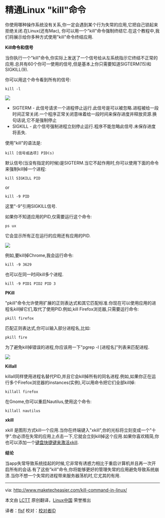 精通Linux "kill"命令
================================================================================
你使用哪种操作系统没有关系,你一定会遇到某个行为失常的应用,它把自己锁起来拒绝关闭.在Linux(还有Mac), 你可以用一个"kill"命令强制终结它.在这个教程中,我们将展示给你多种方式使用"kill"命令终结应用.

**Kill命令和信号**

当你执行一个"kill"命令,你实际上发送了一个信号给从左系统指示它终结不正常的应用.总共有60个你可一使用的信号,但是基本上你只需要知道SIGTERM(15)和SIGKILL(9).

你可以用这个命令看到所有的信号:

    kill -l

![](http://i1.wp.com/imagecdn5.maketecheasier.com/2013/10/kill-list-signal.png)

- SIGTERM - 此信号请求一个进程停止运行.此信号是可以被忽略.进程被给一段时间正常关闭.一个程序正常关闭意味着给一段时间来保存进度并释放资源.换句话说,它不是强制停止
- SIGKILL - 此个信号强制进程立刻停止运行.程序不能忽略此信号.未保存进度将丢失.

使用"kill"的语法是:

    kill [信号或选项] PID(s)

默认信号(当没有指定的时候)是SIGTERM.当它不起作用时,你可以使用下面的命令来强制kill掉一个进程:

    kill SIGKILL PID

or

    kill -9 PID

这里"-9"引用SIGKILL信号.

如果你不知道应用的PID,仅需要运行这个命令:

    ps ux

它会显示所有正在运行的应用还有应用的PID.

![](http://i1.wp.com/imagecdn5.maketecheasier.com/2013/10/kill-find-pid.png)

例如,要kill掉Chrome,我会运行命令:

    kill -9 3629

也可以在同一时间kill多个进程.

    kill -9 PID1 PID2 PID 3

**PKill**

"pkill"命令允许使用扩展的正则表达式和其它匹配标准.你现在可以使用应用的进程名kill掉它们,取代了使用PID.例如,kill Firefox浏览器,只需要运行命令:

    pkill firefox

匹配正则表达式,你可以输入部分进程名,比如:

    pkill fire

为了避免kill掉错误的进程,你应该用一下"pgrep -l [进程名]"列表来匹配进程.

![](http://i0.wp.com/imagecdn5.maketecheasier.com/2013/10/kill-pgrep-command.png)

**Killall**

killall同样使用进程名替代PID,并且它会kill掉所有的同名进程.例如,如果你正在运行多个Firefox浏览器的instances(实例),可以用命令把它们全部kill掉:

    killall firefox

在Gnome,你可以重启Nautilus,使用这个命令:

    killall nautilus

**xkill**

xkill 是图形方式kill一个应用.当你在终端键入"xkill",你的光标将立刻变成一个"十字".你必须在失常的应用上点击一下,它就会立刻kill掉这个应用.如果你喜欢精简,你也可以添加一个[键盘快捷键来激活xkill][1].

**结论**

当app失常导致系统挂起的时候,它非常有诱惑力相比于重启计算机并且再一次开启所有的会话.有了这些"kill"命令,你将能够更好的管理失常的应用避免导致系统崩溃.当你不想一个失常的进程带来服务器荡机时,它尤其的有用.

--------------------------------------------------------------------------------

via: http://www.maketecheasier.com/kill-command-in-linux/

本文由 [LCTT](https://github.com/LCTT/TranslateProject) 原创翻译，[Linux中国](http://linux.cn/) 荣誉推出

译者：[flsf](https://github.com/flsf) 校对：[校对者ID](https://github.com/校对者ID)

[1]:http://www.maketecheasier.com/quick-tips/kill-unresponsive-application-in-ubuntu/
